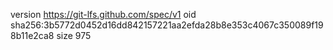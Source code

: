 version https://git-lfs.github.com/spec/v1
oid sha256:3b5772d0452d16dd842157221aa2efda28b8e353c4067c350089f198b11e2ca8
size 975
